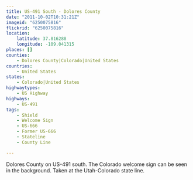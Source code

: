 ```yaml
---
title: US-491 South - Dolores County
date: "2011-10-02T10:31:21Z"
imageid: "6250075816"
flickrid: "6250075816"
location:
    latitude: 37.816288
    longitude: -109.041315
places: []
counties:
    - Dolores County|Colorado|United States
countries:
    - United States
states:
    - Colorado|United States
highwaytypes:
    - US Highway
highways:
    - US-491
tags:
    - Shield
    - Welcome Sign
    - US-666
    - Former US-666
    - Stateline
    - County Line

---
```

Dolores County on US-491 south.  The Colorado welcome sign can be seen in the background.  Taken at the Utah-Colorado state line.